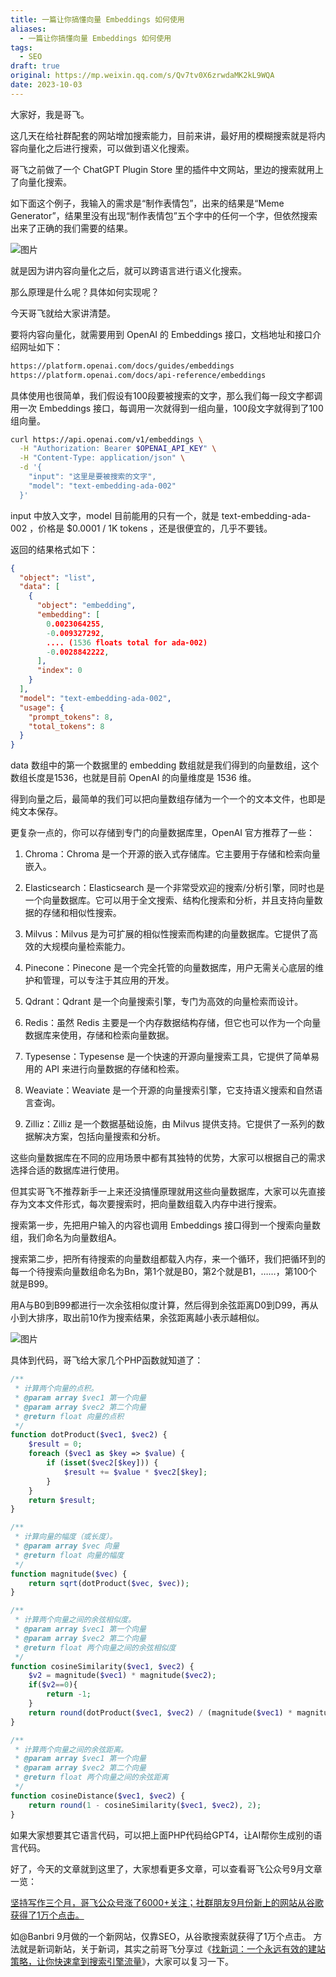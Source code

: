 ```yaml
---
title: 一篇让你搞懂向量 Embeddings 如何使用
aliases:
  - 一篇让你搞懂向量 Embeddings 如何使用
tags:
  - SEO
draft: true
original: https://mp.weixin.qq.com/s/Qv7tv0X6zrwdaMK2kL9WQA
date: 2023-10-03
---
```

大家好，我是哥飞。  

这几天在给社群配套的网站增加搜索能力，目前来讲，最好用的模糊搜索就是将内容向量化之后进行搜索，可以做到语义化搜索。  

哥飞之前做了一个 ChatGPT Plugin Store 里的插件中文网站，里边的搜索就用上了向量化搜索。  

如下面这个例子，我输入的需求是“制作表情包”，出来的结果是“Meme Generator”，结果里没有出现“制作表情包”五个字中的任何一个字，但依然搜索出来了正确的我们需要的结果。  

![图片](https://mmbiz.qpic.cn/sz_mmbiz_png/LBrX00GQeictpKE3aR07vkIN012huYUI6x5BnT9icfpEYQ4bbS1AicnocwnZFyAkYZicXicIxL07yFo8zTHZr66Zhng/640?wx_fmt=png&tp=webp&wxfrom=5&wx_lazy=1&wx_co=1)

就是因为讲内容向量化之后，就可以跨语言进行语义化搜索。  

那么原理是什么呢？具体如何实现呢？

今天哥飞就给大家讲清楚。

要将内容向量化，就需要用到 OpenAI 的 Embeddings 接口，文档地址和接口介绍网址如下：  

```bash
https://platform.openai.com/docs/guides/embeddings
https://platform.openai.com/docs/api-reference/embeddings
```

具体使用也很简单，我们假设有100段要被搜索的文字，那么我们每一段文字都调用一次 Embeddings 接口，每调用一次就得到一组向量，100段文字就得到了100组向量。

```bash
curl https://api.openai.com/v1/embeddings \
  -H "Authorization: Bearer $OPENAI_API_KEY" \
  -H "Content-Type: application/json" \
  -d '{
    "input": "这里是要被搜索的文字",
    "model": "text-embedding-ada-002"
  }'
```

input 中放入文字，model 目前能用的只有一个，就是 text-embedding-ada-002 ，价格是 $0.0001 / 1K tokens ，还是很便宜的，几乎不要钱。

返回的结果格式如下：  

```json
{
  "object": "list",
  "data": [
    {
      "object": "embedding",
      "embedding": [
        0.0023064255,
        -0.009327292,
        .... (1536 floats total for ada-002)
        -0.0028842222,
      ],
      "index": 0
    }
  ],
  "model": "text-embedding-ada-002",
  "usage": {
    "prompt_tokens": 8,
    "total_tokens": 8
  }
}
```

data 数组中的第一个数据里的 embedding 数组就是我们得到的向量数组，这个数组长度是1536，也就是目前 OpenAI 的向量维度是 1536 维。  

得到向量之后，最简单的我们可以把向量数组存储为一个一个的文本文件，也即是纯文本保存。  

更复杂一点的，你可以存储到专门的向量数据库里，OpenAI 官方推荐了一些：  

1. Chroma：Chroma 是一个开源的嵌入式存储库。它主要用于存储和检索向量嵌入。
    
2. Elasticsearch：Elasticsearch 是一个非常受欢迎的搜索/分析引擎，同时也是一个向量数据库。它可以用于全文搜索、结构化搜索和分析，并且支持向量数据的存储和相似性搜索。  
    
3. Milvus：Milvus 是为可扩展的相似性搜索而构建的向量数据库。它提供了高效的大规模向量检索能力。
    
4. Pinecone：Pinecone 是一个完全托管的向量数据库，用户无需关心底层的维护和管理，可以专注于其应用的开发。
    
5. Qdrant：Qdrant 是一个向量搜索引擎，专门为高效的向量检索而设计。
    
6. Redis：虽然 Redis 主要是一个内存数据结构存储，但它也可以作为一个向量数据库来使用，存储和检索向量数据。
    
7. Typesense：Typesense 是一个快速的开源向量搜索工具，它提供了简单易用的 API 来进行向量数据的存储和检索。
    
8. Weaviate：Weaviate 是一个开源的向量搜索引擎，它支持语义搜索和自然语言查询。
    
9. Zilliz：Zilliz 是一个数据基础设施，由 Milvus 提供支持。它提供了一系列的数据解决方案，包括向量搜索和分析。
    

这些向量数据库在不同的应用场景中都有其独特的优势，大家可以根据自己的需求选择合适的数据库进行使用。

但其实哥飞不推荐新手一上来还没搞懂原理就用这些向量数据库，大家可以先直接存为文本文件形式，每次要搜索时，把向量数组载入内存中进行搜索。  

搜索第一步，先把用户输入的内容也调用 Embeddings 接口得到一个搜索向量数组，我们命名为向量数组A。  

搜索第二步，把所有待搜索的向量数组都载入内存，来一个循环，我们把循环到的每一个待搜索向量数组命名为Bn，第1个就是B0，第2个就是B1，……，第100个就是B99。  

用A与B0到B99都进行一次余弦相似度计算，然后得到余弦距离D0到D99，再从小到大排序，取出前10作为搜索结果，余弦距离越小表示越相似。

![图片](https://mmbiz.qpic.cn/sz_mmbiz_png/LBrX00GQeictpKE3aR07vkIN012huYUI620BkhP1lJJTSRolvHQgmVT5kNpqafMCh2sgdUgxq0QSnIW6CD3WIicw/640?wx_fmt=png&tp=webp&wxfrom=5&wx_lazy=1&wx_co=1)

具体到代码，哥飞给大家几个PHP函数就知道了：

```php
/**
 * 计算两个向量的点积。
 * @param array $vec1 第一个向量
 * @param array $vec2 第二个向量
 * @return float 向量的点积
 */
function dotProduct($vec1, $vec2) {
    $result = 0;
    foreach ($vec1 as $key => $value) {
        if (isset($vec2[$key])) {
            $result += $value * $vec2[$key];
        }
    }
    return $result;
}

/**
 * 计算向量的幅度（或长度）。
 * @param array $vec 向量
 * @return float 向量的幅度
 */
function magnitude($vec) {
    return sqrt(dotProduct($vec, $vec));
}

/**
 * 计算两个向量之间的余弦相似度。
 * @param array $vec1 第一个向量
 * @param array $vec2 第二个向量
 * @return float 两个向量之间的余弦相似度
 */
function cosineSimilarity($vec1, $vec2) {
    $v2 = magnitude($vec1) * magnitude($vec2);
    if($v2==0){
        return -1;
    }
    return round(dotProduct($vec1, $vec2) / (magnitude($vec1) * magnitude($vec2)), 2);
}

/**
 * 计算两个向量之间的余弦距离。
 * @param array $vec1 第一个向量
 * @param array $vec2 第二个向量
 * @return float 两个向量之间的余弦距离
 */
function cosineDistance($vec1, $vec2) {
    return round(1 - cosineSimilarity($vec1, $vec2), 2);
}
```

  
如果大家想要其它语言代码，可以把上面PHP代码给GPT4，让AI帮你生成别的语言代码。

好了，今天的文章就到这里了，大家想看更多文章，可以查看哥飞公众号9月文章一览：  

[坚持写作三个月，哥飞公众号涨了6000+关注；社群朋友9月份新上的网站从谷歌获得了1万个点击。](http://mp.weixin.qq.com/s?__biz=MjM5OTIzMzYyMA==&mid=2650080462&idx=1&sn=6ca3c332c3a4ceefd688e46492ca92d9&chksm=bf3f35f58848bce332b9264e795640aefdb171ea46b635d2040eaee10a63a49b6ffe6a3e0415&scene=21#wechat_redirect)

如@Banbri 9月做的一个新网站，仅靠SEO，从谷歌搜索就获得了1万个点击。
方法就是新词新站，关于新词，其实之前哥飞分享过《[找新词：一个永远有效的建站策略，让你快速拿到搜索引擎流量](http://mp.weixin.qq.com/s?__biz=MjM5OTIzMzYyMA==&mid=2650079457&idx=1&sn=6a6b914a2685581ef26ef00cb8b19ee1&chksm=bf3f31da8848b8cc7e206419bcb2884415659dae3bd17fb77b9859adf106da494bd843f5d6f4&scene=21#wechat_redirect)》，大家可以复习一下。  
